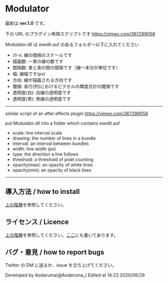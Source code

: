 # Modulator

最新は **ver.1.0** です。

下の URL のプラグイン再現スクリプトです
https://vimeo.com/367299058

Modulator.dll は exedit.auf のあるフォルダー以下に入れてください

- ｽｹｰﾙ: 線の間隔のスケールです
- 描画数: 一束の線の数です
- 間隔数: 束と束の間の間隔です（線一本分が単位です）
- 幅: 線幅です(px)
- 方向: 線が描画される方向です
- 閾値: 各行(列)におけるピクセルの輝度合計の閾値です
- 透明度(白): 白線の透明度です
- 透明度(黒): 黒線の透明度です

---

similar script of an after effects plugin
https://vimeo.com/367299058

put Modulator.dll into a folder which contains exedit.auf

- scale: line interval scale
- drawing: the number of lines in a bundle
- interval: an interval between bundles
- width: line width (px)
- type: the direction a line follows
- threshold: a threshold of pixel counting
- opacity(max): an opacity of white lines
- opacity(min): an opacity of black lines

---

## 導入方法 / how to install

[上の階層](https://github.com/Aodaruma/Aodaruma-AviUtl-Script)を参照してください。

## ライセンス / Licence

[上の階層](https://github.com/Aodaruma/Aodaruma-AviUtl-Script)を参照してください。[ここ](https://github.com/Aodaruma/Aodaruma-AviUtl-Script/blob/main/LICENSE)にも書いてあります。

## バグ・意見 / how to report bugs

Twitter の DM に送るか、issue を立ち上げてください。

Developed by Aodaruma(@Aodaruma\_)
Edited at 14:23 2020/06/29
